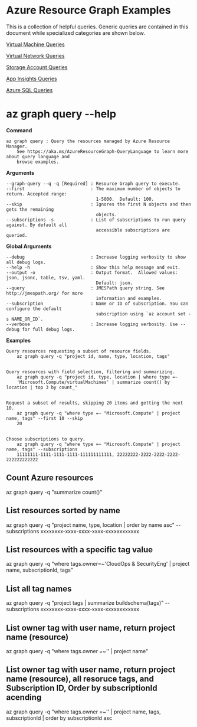 # Azure Resource Graph Examples

This is a collection of helpful queries. Generic queries are contained in this document while specialized categories are shown below. 

[Virtual Machine Queries](Virtual%20Machine%20Queries.md)

[Virtual Network Queries](Virtual%20Network%20Queries.md)

[Storage Account Queries](Storage%20Account%20Queries.md)

[App Insights Queries](App%20Insights%20Queries.md)

[Azure SQL Queries](Azure%20SQL%20Queries.md)


# az graph query --help
**Command**

    az graph query : Query the resources managed by Azure Resource Manager.
        See https://aka.ms/AzureResourceGraph-QueryLanguage to learn more about query language and
        browse examples.

**Arguments**

    --graph-query --q -q [Required] : Resource Graph query to execute.
    --first                         : The maximum number of objects to return. Accepted range:
                                      1-5000.  Default: 100.
    --skip                          : Ignores the first N objects and then gets the remaining
                                      objects.
    --subscriptions -s              : List of subscriptions to run query against. By default all
                                      accessible subscriptions are queried.

**Global Arguments**

    --debug                         : Increase logging verbosity to show all debug logs.
    --help -h                       : Show this help message and exit.
    --output -o                     : Output format.  Allowed values: json, jsonc, table, tsv, yaml.
                                      Default: json.
    --query                         : JMESPath query string. See http://jmespath.org/ for more
                                      information and examples.
    --subscription                  : Name or ID of subscription. You can configure the default
                                      subscription using `az account set -s NAME_OR_ID`.
    --verbose                       : Increase logging verbosity. Use --debug for full debug logs.

**Examples**

    Query resources requesting a subset of resource fields.
        az graph query -q "project id, name, type, location, tags"


    Query resources with field selection, filtering and summarizing.
        az graph query -q "project id, type, location | where type =~
        'Microsoft.Compute/virtualMachines' | summarize count() by location | top 3 by count_"


    Request a subset of results, skipping 20 items and getting the next 10.
        az graph query -q "where type =~ "Microsoft.Compute" | project name, tags" --first 10 --skip
        20


    Choose subscriptions to query.
        az graph query -q "where type =~ "Microsoft.Compute" | project name, tags" --subscriptions
        11111111-1111-1111-1111-111111111111, 22222222-2222-2222-2222-222222222222

## Count Azure resources
az graph query -q "summarize count()"

## List resources sorted by name
az graph query -q "project name, type, location | order by name asc" --subscriptions xxxxxxxx-xxxx-xxxx-xxxx-xxxxxxxxxxxx

## List resources with a specific tag value
az graph query -q "where tags.owner=~'CloudOps & SecurityEng' | project name, subscriptionId, tags"

## List all tag names
az graph query -q "project tags | summarize buildschema(tags)" --subscriptions xxxxxxxx-xxxx-xxxx-xxxx-xxxxxxxxxxxx

## List owner tag with user name, return project name (resource)
az graph query -q "where tags.owner =~'<exact Value>' | project name"

## List owner tag with user name, return project name (resource), all resoruce tags, and Subscription ID, Order by subscriptionId acending
az graph query -q "where tags.owner =~'<Exact Value>' | project name, tags, subscriptionId | order by subscriptionId asc
